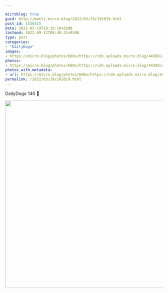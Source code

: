 ```yaml
---

microblog: true
guid: http://matti.micro.blog/2022/03/19/191019.html
post_id: 1530315
date: 2022-03-19T19:10:19+0200
lastmod: 2022-09-12T09:49:21+0200
type: post
categories:
- "DailyDogo"
images:
- https://micro.blog/photos/600x/https://cdn.uploads.micro.blog/44388/2022/4067cc58bf.jpg
photos:
- https://micro.blog/photos/600x/https://cdn.uploads.micro.blog/44388/2022/4067cc58bf.jpg
photos_with_metadata:
- url: https://micro.blog/photos/600x/https://cdn.uploads.micro.blog/44388/2022/4067cc58bf.jpg
permalink: /2022/03/19/191019.html
---
```

DailyDogo 140 🐶

<img src="https://micro.blog/photos/600x/https://blog.martin-haehnel.de/uploads/2022/4067cc58bf.jpg" width="600" height="600" alt="" />

